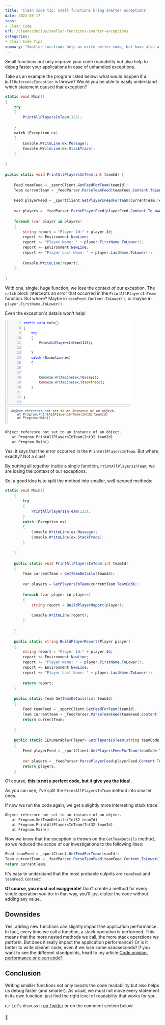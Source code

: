 ```yaml
---
title: 'Clean code tip: small functions bring smarter exceptions'
date: 2021-08-17
tags:
- Clean Code
url: /cleancodetips/smaller-functions-smarter-exceptions
categories:
- Clean Code Tips
summary: "Smaller functions help us write better code, but have also a nice side effect: they help us to understand where an exception was thrown. Let's see how!"
---
```


Small functions not only improve your code readability but also help to debug faster your applications in case of unhandled exceptions.

Take as an example the program listed below: what would happen if a `NullReferenceException` is thrown? Would you be able to easily understand which statement caused that exception?

```cs
static void Main()
{
	try
	{
		PrintAllPlayersInTeam(123);

	}
	catch (Exception ex)
	{
		Console.WriteLine(ex.Message);
		Console.WriteLine(ex.StackTrace);
	}

}

public static void PrintAllPlayersInTeam(int teamId) {

	Feed teamFeed = _sportClient.GetFeedForTeam(teamId);
	Team currentTeam = _feedParser.ParseTeamFeed(teamFeed.Content.ToLower());

	Feed playerFeed = _sportClient.GetPlayersFeedForTeam(currentTeam.TeamCode.ToUpper());

	var players = _feedParser.ParsePlayerFeed(playerFeed.Content.ToLower()).ToList();

	foreach (var player in players)
	{
		string report = "Player Id:" + player.Id;
		report += Environment.NewLine;
		report += "Player Name: " + player.FirstName.ToLower();
		report += Environment.NewLine;
		report += "Player Last Name: " + player.LastName.ToLower();

		Console.WriteLine(report);
	}

}
```

With one, single, huge function, we lose the context of our exception. The `catch` block intercepts an error that occurred in the `PrintAllPlayersInTeam` function. But where? Maybe in `teamFeed.Content.ToLower()`, or maybe in `player.FirstName.ToLower()`.

Even the exception's details won't help!

![Exception details in a single, huge function](./single-level-exception-handling.png)

```
Object reference not set to an instance of an object.
   at Program.PrintAllPlayersInTeam(Int32 teamId)
   at Program.Main()
```

Yes, it says that the error occurred in the `PrintAllPlayersInTeam`. But where, exactly? Not a clue!

By putting all together inside a single function, `PrintAllPlayersInTeam`, we are losing the context of our exceptions.

So, a good idea is to split the method into smaller, well-scoped methods:

```cs
static void Main()
	{
		try
		{
			PrintAllPlayersInTeam(123);
		}
		catch (Exception ex)
		{
			Console.WriteLine(ex.Message);
			Console.WriteLine(ex.StackTrace);
		}

	}

	public static void PrintAllPlayersInTeam(int teamId)
	{
		Team currentTeam = GetTeamDetails(teamId);

		var players = GetPlayersInTeam(currentTeam.TeamCode);

		foreach (var player in players)
		{
			string report = BuildPlayerReport(player);

			Console.WriteLine(report);
		}

	}

	public static string BuildPlayerReport(Player player)
	{
		string report = "Player Id:" + player.Id;
		report += Environment.NewLine;
		report += "Player Name: " + player.FirstName.ToLower();
		report += Environment.NewLine;
		report += "Player Last Name: " + player.LastName.ToLower();

		return report;
	}

	public static Team GetTeamDetails(int teamId)
	{
		Feed teamFeed = _sportClient.GetFeedForTeam(teamId);
		Team currentTeam = _feedParser.ParseTeamFeed(teamFeed.Content.ToLower());
		return currentTeam;

	}

	public static IEnumerable<Player> GetPlayersInTeam(string teamCode)
	{
		Feed playerFeed = _sportClient.GetPlayersFeedForTeam(teamCode.ToUpper());

		var players = _feedParser.ParsePlayerFeed(playerFeed.Content.ToLower()).ToList();
		return players;
	}
```

Of course, **this is not a perfect code, but it give you the idea!**.

As you can see, I've split the `PrintAllPlayersInTeam` method into smaller ones.

If now we run the code again, we get a slightly more interesting stack trace:

```
Object reference not set to an instance of an object.
   at Program.GetTeamDetails(Int32 teamId)
   at Program.PrintAllPlayersInTeam(Int32 teamId)
   at Program.Main()
```

Now we know that the exception is thrown on the `GetTeamDetails` method, so we reduced the scope of our investigations to the following lines:

```cs
Feed teamFeed = _sportClient.GetFeedForTeam(teamId);
Team currentTeam = _feedParser.ParseTeamFeed(teamFeed.Content.ToLower());
return currentTeam;
```

It's easy to understand that the most probable culprits are `teamFeed` and `teamFeed.Content`!

**Of course, you must not exaggerate!** Don't create a method for every single operation you do: in that way, you'll just clutter the code without adding any value.

## Downsides

Yes, adding new functions can slightly impact the application performance. In fact, every time we call a function, a stack operation is performed. This means that the more nested methods we call, the more stack operations we perform. But does it really impact the application performance? Or is it better to write cleaner code, even if we lose some nanoseconds? If you want to see the different standpoints, head to my article [Code opinion: performance or clean code?](https://www.code4it.dev/blog/clean-code-vs-performance "Code opinion: performance or clean code? | Code4IT")

## Conclusion

Writing smaller functions not only boosts the code readability but also helps us debug faster (and smarter). As usual, we must not move every statement in its own function: just find the right level of readability that works for you.

👉 Let's discuss it [on Twitter](https://twitter.com/BelloneDavide/status/1342528534443646978) or on the comment section below!

🐧
